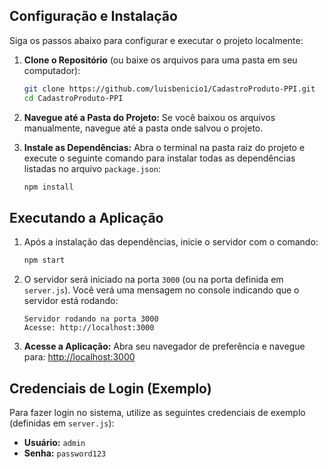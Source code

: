 ## Configuração e Instalação

Siga os passos abaixo para configurar e executar o projeto localmente:

1.  **Clone o Repositório** (ou baixe os arquivos para uma pasta em seu computador):
    ```bash
    git clone https://github.com/luisbenicio1/CadastroProduto-PPI.git
    cd CadastroProduto-PPI
    ```
2.  **Navegue até a Pasta do Projeto:**
    Se você baixou os arquivos manualmente, navegue até a pasta onde salvou o projeto.

3.  **Instale as Dependências:**
    Abra o terminal na pasta raiz do projeto e execute o seguinte comando para instalar todas as dependências listadas no arquivo `package.json`:
    ```bash
    npm install
    ```

## Executando a Aplicação

1.  Após a instalação das dependências, inicie o servidor com o comando:
    ```bash
    npm start
    ```

2.  O servidor será iniciado na porta `3000` (ou na porta definida em `server.js`). Você verá uma mensagem no console indicando que o servidor está rodando:
    ```
    Servidor rodando na porta 3000
    Acesse: http://localhost:3000
    ```

3.  **Acesse a Aplicação:**
    Abra seu navegador de preferência e navegue para:
    [http://localhost:3000](http://localhost:3000)

## Credenciais de Login (Exemplo)

Para fazer login no sistema, utilize as seguintes credenciais de exemplo (definidas em `server.js`):
* **Usuário:** `admin`
* **Senha:** `password123`
